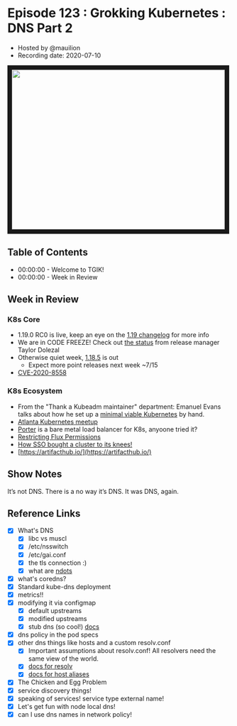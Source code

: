 # Episode 123 : Grokking Kubernetes : DNS Part 2

- Hosted by @mauilion 
- Recording date: 2020-07-10


<!--- Thumbnailed embed of the video, n8Xo_ghCIOSY is the video id from the youtube url --->

<a href="https://www.youtube.com/watch?v=FKvFloyf_Kg
" target="_blank"><img src="http://img.youtube.com/vi/FKvFloyf_Kg/hqdefault.jpg" width="480" height="360" border="10" /></a>

## Table of Contents

- 00:00:00 - Welcome to TGIK!
- 00:00:00 - Week in Review

## Week in Review

### K8s Core

- 1.19.0 RC0 is live, keep an eye on the [1.19 changelog](https://github.com/kubernetes/kubernetes/blob/master/CHANGELOG/CHANGELOG-1.19.md) for more info
- We are in CODE FREEZE! Check out [the status](https://groups.google.com/forum/#!topic/kubernetes-dev/-HoZA0mYbw8) from release manager Taylor Dolezal
- Otherwise quiet week, [1.18.5](https://github.com/kubernetes/kubernetes/blob/master/CHANGELOG/CHANGELOG-1.18.md#downloads-for-v1185) is out
    - Expect more point releases next week ~7/15
- [CVE-2020-8558](https://discuss.kubernetes.io/t/security-advisory-cve-2020-8558-kubernetes-node-setting-allows-for-neighboring-hosts-to-bypass-localhost-boundary/11788)

### K8s Ecosystem

- From the "Thank a Kubeadm maintainer" department: Emanuel Evans talks about how he set up a [minimal viable Kubernetes](https://eevans.co/blog/minimum-viable-kubernetes/) by hand. 
- [Atlanta Kubernetes meetup](https://www.meetup.com/Kubernetes-Atlanta-Meetup/)
- [Porter](https://github.com/kubesphere/porter) is a bare metal load balancer for K8s, anyoone tried it?
- [Restricting Flux Permissions](https://itnext.io/restricting-flux-permissions-1f79372c77b5)
- [How SSO bought a cluster to its knees!](https://medium.com/@swade1987/how-sso-bought-a-cluster-to-its-knees-e0e002bff08)
- [https://artifacthub.io/](https://artifacthub.io/)


## Show Notes

It’s not DNS. There is a no way it’s DNS. It was DNS, again.

## Reference Links

- [x] What's DNS
    - [x] libc vs muscl
    - [x] /etc/nsswitch
    - [x] /etc/gai.conf
    - [x] the tls connection :) 
    - [X] what are [ndots](https://pracucci.com/kubernetes-dns-resolution-ndots-options-and-why-it-may-affect-application-performances.html)
- [x] what's coredns?
- [x] Standard kube-dns deployment
- [x] metrics!!
- [x] modifying it via configmap
    - [x] default upstreams
    - [x] modified upstreams
    - [x] stub dns (so cool!) [docs](https://kubernetes.io/docs/tasks/administer-cluster/dns-custom-nameservers/)
- [x] dns policy in the pod specs
- [x] other dns things like hosts and a custom resolv.conf
    - [x] Important assumptions about resolv.conf! All resolvers need the same view of the world.
    - [x] [docs for resolv](https://kubernetes.io/docs/concepts/services-networking/dns-pod-service/)
    - [x] [docs for host aliases](https://kubernetes.io/docs/concepts/services-networking/add-entries-to-pod-etc-hosts-with-host-aliases/)
- [x] The Chicken and Egg Problem
- [x] service discovery things!
- [x] speaking of services! service type external name!
- [x] Let's get fun with node local dns!
- [x] can I use dns names in network policy!
